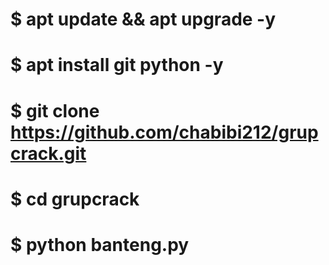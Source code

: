# $ apt update && apt upgrade -y 
# $ apt install git python -y
# $ git clone https://github.com/chabibi212/grupcrack.git
# $ cd grupcrack
# $ python banteng.py
